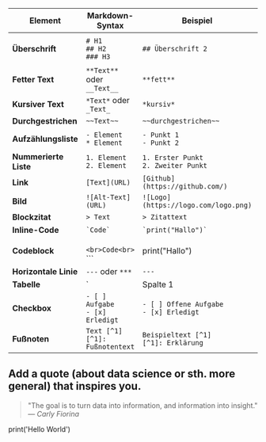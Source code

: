 | **Element**            | **Markdown-Syntax**                          | **Beispiel**                        | **Ergebnis**                                 |
|------------------------|----------------------------------------------|-------------------------------------|----------------------------------------------|
| **Überschrift**        | `# H1`<br>`## H2`<br>`### H3`               | `## Überschrift 2`                 | Überschrift in verschiedenen Größen         |
| **Fetter Text**        | `**Text**` oder `__Text__`                  | `**fett**`                         | **fett**                                     |
| **Kursiver Text**      | `*Text*` oder `_Text_`                      | `*kursiv*`                         | *kursiv*                                     |
| **Durchgestrichen**    | `~~Text~~`                                  | `~~durchgestrichen~~`              | ~~durchgestrichen~~                          |
| **Aufzählungsliste**   | `- Element`<br>`* Element`                  | `- Punkt 1`<br>`- Punkt 2`         | - Punkt 1<br>- Punkt 2                       |
| **Nummerierte Liste**  | `1. Element`<br>`2. Element`                | `1. Erster Punkt`<br>`2. Zweiter Punkt` | 1. Erster Punkt<br>2. Zweiter Punkt  |
| **Link**               | `[Text](URL)`                               | `[Github](https://github.com/)`     | [Github](https://github.com/)                 |
| **Bild**               | `![Alt-Text](URL)`                          | `![Logo](https://logo.com/logo.png)` | ![Alt-Text](https://logo.com/logo.png)    |
| **Blockzitat**         | `> Text`                                    | `> Zitattext`                      | > Zitattext                                  |
| **Inline-Code**        | `` `Code` ``                                | `` `print("Hallo")` ``             | `print("Hallo")`                             |
| **Codeblock**          | ``` ``` ```<br>Code<br>``` ```             | ``` ```<br>print("Hallo")<br>``` ```| Mehrzeiliger Codeblock                       |
| **Horizontale Linie**  | `---` oder `***`                            | `---`                              | ---                                          |
| **Tabelle**            | `| Spalte 1 | Spalte 2 |`<br>`|-----------|-----------|`<br>`| Wert 1   | Wert 2   |` | Siehe Beispiel hier | Erstellt eine Tabelle wie diese hier     |
| **Checkbox**           | `- [ ] Aufgabe`<br>`- [x] Erledigt`         | `- [ ] Offene Aufgabe`<br>`- [x] Erledigt` | - [ ] Offene Aufgabe<br>- [x] Erledigt |
| **Fußnoten**           | `Text [^1]`<br>`[^1]: Fußnotentext`         | `Beispieltext [^1]`<br>`[^1]: Erklärung` | Erstellt eine Fußnote                         |

## Add a quote (about data science or sth. more general) that inspires you.
> "The goal is to turn data into information, and information into insight."  
> — *Carly Fiorina*

print('Hello World')
